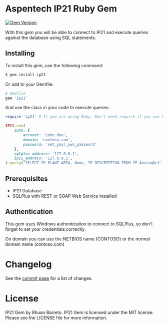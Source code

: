 # Aspentech IP21 Ruby Gem

[![Gem Version](https://badge.fury.io/rb/ip21@2x.png)](https://badge.fury.io/rb/ip21)

With this gem you will be able to connect to IP21 and execute queries against the database using SQL statements.

## Installing

To install this gem, use the following command:

```sh
$ gem install ip21
```

Or add to your Gemfile:

```ruby
# Gemfile
gem 'ip21'
```

And use the class in your code to execute queries:

```ruby
require 'ip21' # If you are using Ruby. Don't need require if you use Rails

IP21.new(
    auth: {
        account: 'john.doe',
        domain: 'contoso.com',
        password: 'set_your_own_password'
    },
    sqlplus_address: '127.0.0.1',
    ip21_address: '127.0.0.1',
).query('SELECT IP_PLANT_AREA, Name, IP_DESCRIPTION FROM IP_AnalogDef')
```

## Prerequisites

- IP21 Database
- SQLPlus with REST or SOAP Web Service installed

## Authentication

This gem uses Windows authentication to connect to SQLPlus, so don't forget to set your credentials correctly.

On domain you can use the NETBIOS name (CONTOSO) or the normal domain name (contoso.com)

# Changelog
See the [commit page](https://github.com/rhuanbarreto/ip21-ruby/commits) for a list of changes.

# License
IP21 Gem by Rhuan Barreto. IP21 Gem is licensed under the MIT license. Please see the LICENSE file for more information.